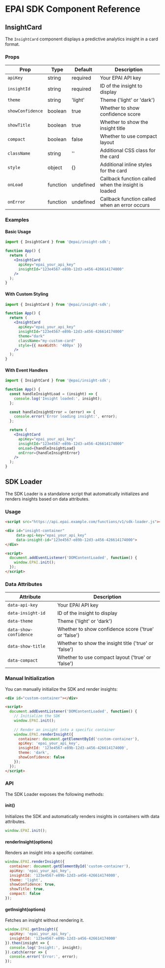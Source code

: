 # EPAI SDK Component Reference

## InsightCard

The `InsightCard` component displays a predictive analytics insight in a card format.

### Props

| Prop | Type | Default | Description |
|------|------|---------|-------------|
| `apiKey` | string | required | Your EPAI API key |
| `insightId` | string | required | ID of the insight to display |
| `theme` | string | 'light' | Theme ('light' or 'dark') |
| `showConfidence` | boolean | true | Whether to show confidence score |
| `showTitle` | boolean | true | Whether to show the insight title |
| `compact` | boolean | false | Whether to use compact layout |
| `className` | string | '' | Additional CSS class for the card |
| `style` | object | {} | Additional inline styles for the card |
| `onLoad` | function | undefined | Callback function called when the insight is loaded |
| `onError` | function | undefined | Callback function called when an error occurs |

### Examples

#### Basic Usage

```jsx
import { InsightCard } from '@epai/insight-sdk';

function App() {
  return (
    <InsightCard 
      apiKey="epai_your_api_key"
      insightId="123e4567-e89b-12d3-a456-426614174000"
    />
  );
}
```

#### With Custom Styling

```jsx
import { InsightCard } from '@epai/insight-sdk';

function App() {
  return (
    <InsightCard 
      apiKey="epai_your_api_key"
      insightId="123e4567-e89b-12d3-a456-426614174000"
      theme="dark"
      className="my-custom-card"
      style={{ maxWidth: '400px' }}
    />
  );
}
```

#### With Event Handlers

```jsx
import { InsightCard } from '@epai/insight-sdk';

function App() {
  const handleInsightLoad = (insight) => {
    console.log('Insight loaded:', insight);
  };

  const handleInsightError = (error) => {
    console.error('Error loading insight:', error);
  };

  return (
    <InsightCard 
      apiKey="epai_your_api_key"
      insightId="123e4567-e89b-12d3-a456-426614174000"
      onLoad={handleInsightLoad}
      onError={handleInsightError}
    />
  );
}
```

## SDK Loader

The SDK Loader is a standalone script that automatically initializes and renders insights based on data attributes.

### Usage

```html
<script src="https://api.epai.example.com/functions/v1/sdk-loader.js"></script>

<div id="insight-container" 
     data-api-key="epai_your_api_key" 
     data-insight-id="123e4567-e89b-12d3-a456-426614174000">
</div>

<script>
  document.addEventListener('DOMContentLoaded', function() {
    window.EPAI.init();
  });
</script>
```

### Data Attributes

| Attribute | Description |
|-----------|-------------|
| `data-api-key` | Your EPAI API key |
| `data-insight-id` | ID of the insight to display |
| `data-theme` | Theme ('light' or 'dark') |
| `data-show-confidence` | Whether to show confidence score ('true' or 'false') |
| `data-show-title` | Whether to show the insight title ('true' or 'false') |
| `data-compact` | Whether to use compact layout ('true' or 'false') |

### Manual Initialization

You can manually initialize the SDK and render insights:

```html
<div id="custom-container"></div>

<script>
  document.addEventListener('DOMContentLoaded', function() {
    // Initialize the SDK
    window.EPAI.init();
    
    // Render an insight into a specific container
    window.EPAI.renderInsight({
      container: document.getElementById('custom-container'),
      apiKey: 'epai_your_api_key',
      insightId: '123e4567-e89b-12d3-a456-426614174000',
      theme: 'dark',
      showConfidence: false
    });
  });
</script>
```

### API

The SDK Loader exposes the following methods:

#### init()

Initializes the SDK and automatically renders insights in containers with data attributes.

```javascript
window.EPAI.init();
```

#### renderInsight(options)

Renders an insight into a specific container.

```javascript
window.EPAI.renderInsight({
  container: document.getElementById('custom-container'),
  apiKey: 'epai_your_api_key',
  insightId: '123e4567-e89b-12d3-a456-426614174000',
  theme: 'light',
  showConfidence: true,
  showTitle: true,
  compact: false
});
```

#### getInsight(options)

Fetches an insight without rendering it.

```javascript
window.EPAI.getInsight({
  apiKey: 'epai_your_api_key',
  insightId: '123e4567-e89b-12d3-a456-426614174000'
}).then(insight => {
  console.log('Insight:', insight);
}).catch(error => {
  console.error('Error:', error);
});
```

